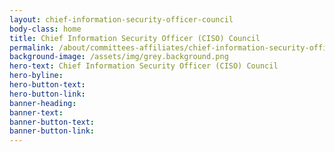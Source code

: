 ```yaml
---
layout: chief-information-security-officer-council
body-class: home
title: Chief Information Security Officer (CISO) Council 
permalink: /about/committees-affiliates/chief-information-security-officer-council/
background-image: /assets/img/grey.background.png
hero-text: Chief Information Security Officer (CISO) Council
hero-byline:
hero-button-text: 
hero-button-link: 
banner-heading: 
banner-text: 
banner-button-text: 
banner-button-link: 
---
```

